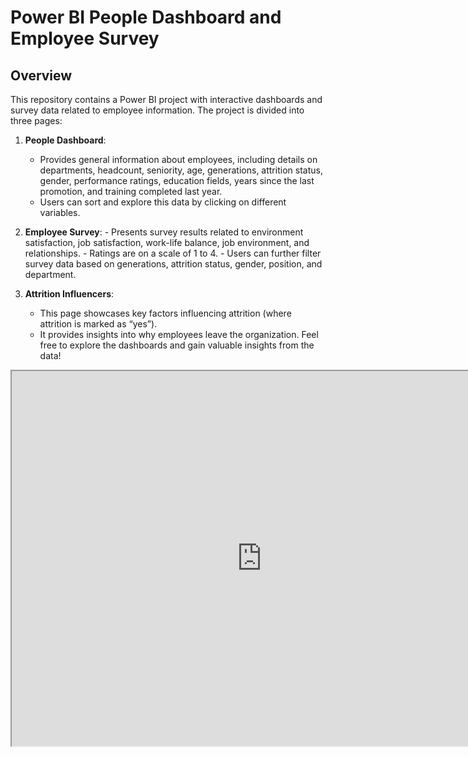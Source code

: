 # Power BI People Dashboard and Employee Survey
## Overview
This repository contains a Power BI project with interactive dashboards and survey data related to employee information. The project is divided into three pages:
1. **People Dashboard**:
    - Provides general information about employees, including details on departments, headcount, seniority, age, generations, attrition status, gender, performance ratings, education fields, years since the last promotion, and training completed last year.
    - Users can sort and explore this data by clicking on different variables.
  2. **Employee Survey**:
    - Presents survey results related to environment satisfaction, job satisfaction, work-life balance, job environment, and relationships.
    - Ratings are on a scale of 1 to 4.
    - Users can further filter survey data based on generations, attrition status, gender, position, and department.
     
3. **Attrition Influencers**:
    - This page showcases key factors influencing attrition (where attrition is marked as “yes”).
    - It provides insights into why employees leave the organization.
Feel free to explore the dashboards and gain valuable insights from the data!

<iframe width="800" height="600" src="https://app.powerbi.com/view?r=https://raw.githubusercontent.com/idamariejohansen/idamariejohansen.github.io/master/PowerBI%20People%20Data%20-%20HR-Employee-Attrition%20Data%20Sample.pbix"></iframe>
